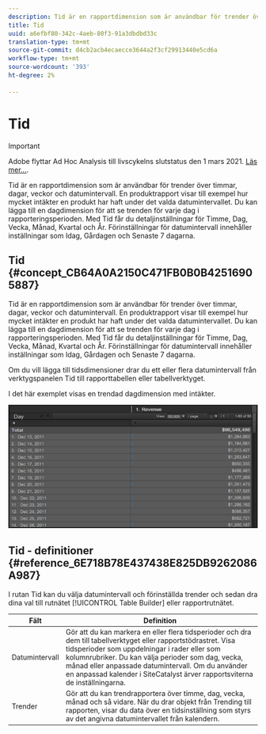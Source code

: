 ```yaml
---
description: Tid är en rapportdimension som är användbar för trender över timmar, dagar, veckor och datumintervall. En produktrapport visar till exempel hur mycket intäkter en produkt har haft under det valda datumintervallet. Du kan lägga till en dagdimension för att se trenden för varje dag i rapporteringsperioden. Med Tid får du detaljinställningar för Timme, Dag, Vecka, Månad, Kvartal och År. Förinställningar för datumintervall innehåller inställningar som Idag, Gårdagen och Senaste 7 dagarna.
title: Tid
uuid: a6efbf80-342c-4aeb-80f3-91a3dbdbd33c
translation-type: tm+mt
source-git-commit: d4cb2acb4ecaecce3644a2f3cf29913440e5cd6a
workflow-type: tm+mt
source-wordcount: '393'
ht-degree: 2%

---
```



# Tid

>[!IMPORTANT]
>
>Adobe flyttar Ad Hoc Analysis till livscykelns slutstatus den 1 mars 2021. [Läs mer...](https://adobe.ly/discoverworkspace).

Tid är en rapportdimension som är användbar för trender över timmar, dagar, veckor och datumintervall. En produktrapport visar till exempel hur mycket intäkter en produkt har haft under det valda datumintervallet. Du kan lägga till en dagdimension för att se trenden för varje dag i rapporteringsperioden. Med Tid får du detaljinställningar för Timme, Dag, Vecka, Månad, Kvartal och År. Förinställningar för datumintervall innehåller inställningar som Idag, Gårdagen och Senaste 7 dagarna.

## Tid {#concept_CB64A0A2150C471FB0B0B42516905887}

Tid är en rapportdimension som är användbar för trender över timmar, dagar, veckor och datumintervall. En produktrapport visar till exempel hur mycket intäkter en produkt har haft under det valda datumintervallet. Du kan lägga till en dagdimension för att se trenden för varje dag i rapporteringsperioden. Med Tid får du detaljinställningar för Timme, Dag, Vecka, Månad, Kvartal och År. Förinställningar för datumintervall innehåller inställningar som Idag, Gårdagen och Senaste 7 dagarna.

Om du vill lägga till tidsdimensioner drar du ett eller flera datumintervall från verktygspanelen Tid till rapporttabellen eller tabellverktyget.

I det här exemplet visas en trendad dagdimension med intäkter.

![](assets/day_dimension.png)

## Tid - definitioner {#reference_6E718B78E437438E825DB9262086A987}

I rutan Tid kan du välja datumintervall och förinställda trender och sedan dra dina val till rutnätet [!UICONTROL Table Builder] eller rapportrutnätet.

<!-- 

r_time_panel.xml

 -->

| Fält | Definition |
|--- |--- |
| Datumintervall | Gör att du kan markera en eller flera tidsperioder och dra dem till tabellverktyget eller rapportstödrastret. Visa tidsperioder som uppdelningar i rader eller som kolumnrubriker. Du kan välja perioder som dag, vecka, månad eller anpassade datumintervall. Om du använder en anpassad kalender i SiteCatalyst ärver rapportsviterna de inställningarna. |
| Trender | Gör att du kan trendrapportera över timme, dag, vecka, månad och så vidare. När du drar objekt från Trending till rapporten, visar du data över en tidsinställning som styrs av det angivna datumintervallet från kalendern. |
